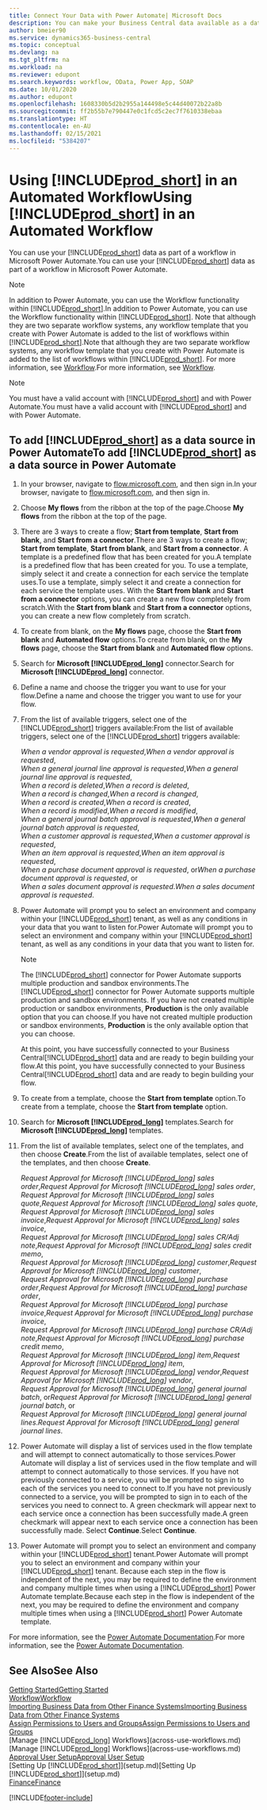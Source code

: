 ```yaml
---
title: Connect Your Data with Power Automate| Microsoft Docs
description: You can make your Business Central data available as a data source and specify an OData URL of your web services to build an automated workflow.
author: bmeier90
ms.service: dynamics365-business-central
ms.topic: conceptual
ms.devlang: na
ms.tgt_pltfrm: na
ms.workload: na
ms.reviewer: edupont
ms.search.keywords: workflow, OData, Power App, SOAP
ms.date: 10/01/2020
ms.author: edupont
ms.openlocfilehash: 1608330b5d2b2955a144498e5c44d40072b22a8b
ms.sourcegitcommit: ff2b55b7e790447e0c1fcd5c2ec7f7610338ebaa
ms.translationtype: HT
ms.contentlocale: en-AU
ms.lasthandoff: 02/15/2021
ms.locfileid: "5384207"
---
```

# <a name="using-prod_short-in-an-automated-workflow"></a><span data-ttu-id="2c274-103">Using [!INCLUDE[prod_short](includes/prod_short.md)] in an Automated Workflow</span><span class="sxs-lookup"><span data-stu-id="2c274-103">Using [!INCLUDE[prod_short](includes/prod_short.md)] in an Automated Workflow</span></span>

<span data-ttu-id="2c274-104">You can use your [!INCLUDE[prod_short](includes/prod_short.md)] data as part of a workflow in Microsoft Power Automate.</span><span class="sxs-lookup"><span data-stu-id="2c274-104">You can use your [!INCLUDE[prod_short](includes/prod_short.md)] data as part of a workflow in Microsoft Power Automate.</span></span>

> [!NOTE]
> <span data-ttu-id="2c274-105">In addition to Power Automate, you can use the Workflow functionality within [!INCLUDE[prod_short](includes/prod_short.md)].</span><span class="sxs-lookup"><span data-stu-id="2c274-105">In addition to Power Automate, you can use the Workflow functionality within [!INCLUDE[prod_short](includes/prod_short.md)].</span></span> <span data-ttu-id="2c274-106">Note that although they are two separate workflow systems, any workflow template that you create with Power Automate is added to the list of workflows  within [!INCLUDE[prod_short](includes/prod_short.md)].</span><span class="sxs-lookup"><span data-stu-id="2c274-106">Note that although they are two separate workflow systems, any workflow template that you create with Power Automate is added to the list of workflows  within [!INCLUDE[prod_short](includes/prod_short.md)].</span></span> <span data-ttu-id="2c274-107">For more information, see [Workflow](across-workflow.md).</span><span class="sxs-lookup"><span data-stu-id="2c274-107">For more information, see [Workflow](across-workflow.md).</span></span>  

> [!NOTE]  
> <span data-ttu-id="2c274-108">You must have a valid account with [!INCLUDE[prod_short](includes/prod_short.md)] and with Power Automate.</span><span class="sxs-lookup"><span data-stu-id="2c274-108">You must have a valid account with [!INCLUDE[prod_short](includes/prod_short.md)] and with Power Automate.</span></span>  

## <a name="to-add-prod_short-as-a-data-source-in-power-automate"></a><span data-ttu-id="2c274-109">To add [!INCLUDE[prod_short](includes/prod_short.md)] as a data source in Power Automate</span><span class="sxs-lookup"><span data-stu-id="2c274-109">To add [!INCLUDE[prod_short](includes/prod_short.md)] as a data source in Power Automate</span></span>

1. <span data-ttu-id="2c274-110">In your browser, navigate to [flow.microsoft.com](https://flow.microsoft.com), and then sign in.</span><span class="sxs-lookup"><span data-stu-id="2c274-110">In your browser, navigate to [flow.microsoft.com](https://flow.microsoft.com), and then sign in.</span></span>
2. <span data-ttu-id="2c274-111">Choose **My flows** from the ribbon at the top of the page.</span><span class="sxs-lookup"><span data-stu-id="2c274-111">Choose **My flows** from the ribbon at the top of the page.</span></span>
3. <span data-ttu-id="2c274-112">There are 3 ways to create a flow; **Start from template**, **Start from blank**, and **Start from a connector**.</span><span class="sxs-lookup"><span data-stu-id="2c274-112">There are 3 ways to create a flow; **Start from template**, **Start from blank**, and **Start from a connector**.</span></span> <span data-ttu-id="2c274-113">A template is a predefined flow that has been created for you.</span><span class="sxs-lookup"><span data-stu-id="2c274-113">A template is a predefined flow that has been created for you.</span></span> <span data-ttu-id="2c274-114">To use a template, simply select it and create a connection for each service the template uses.</span><span class="sxs-lookup"><span data-stu-id="2c274-114">To use a template, simply select it and create a connection for each service the template uses.</span></span> <span data-ttu-id="2c274-115">With the **Start from blank** and **Start from a connector** options, you can create a new flow completely from scratch.</span><span class="sxs-lookup"><span data-stu-id="2c274-115">With the **Start from blank** and **Start from a connector** options, you can create a new flow completely from scratch.</span></span>
4. <span data-ttu-id="2c274-116">To create from blank, on the **My flows** page, choose the **Start from blank** and **Automated flow** options.</span><span class="sxs-lookup"><span data-stu-id="2c274-116">To create from blank, on the **My flows** page, choose the **Start from blank** and **Automated flow** options.</span></span>
5. <span data-ttu-id="2c274-117">Search for **Microsoft [!INCLUDE[prod_long](includes/prod_long.md)]** connector.</span><span class="sxs-lookup"><span data-stu-id="2c274-117">Search for **Microsoft [!INCLUDE[prod_long](includes/prod_long.md)]** connector.</span></span>
6. <span data-ttu-id="2c274-118">Define a name and choose the trigger you want to use for your flow.</span><span class="sxs-lookup"><span data-stu-id="2c274-118">Define a name and choose the trigger you want to use for your flow.</span></span>
7. <span data-ttu-id="2c274-119">From the list of available triggers, select one of the [!INCLUDE[prod_short](includes/prod_short.md)] triggers available:</span><span class="sxs-lookup"><span data-stu-id="2c274-119">From the list of available triggers, select one of the [!INCLUDE[prod_short](includes/prod_short.md)] triggers available:</span></span>  

    <span data-ttu-id="2c274-120">*When a vendor approval is requested*,</span><span class="sxs-lookup"><span data-stu-id="2c274-120">*When a vendor approval is requested*,</span></span>  
    <span data-ttu-id="2c274-121">*When a general journal line approval is requested*,</span><span class="sxs-lookup"><span data-stu-id="2c274-121">*When a general journal line approval is requested*,</span></span>  
    <span data-ttu-id="2c274-122">*When a record is deleted*,</span><span class="sxs-lookup"><span data-stu-id="2c274-122">*When a record is deleted*,</span></span>  
    <span data-ttu-id="2c274-123">*When a record is changed*,</span><span class="sxs-lookup"><span data-stu-id="2c274-123">*When a record is changed*,</span></span>  
    <span data-ttu-id="2c274-124">*When a record is created*,</span><span class="sxs-lookup"><span data-stu-id="2c274-124">*When a record is created*,</span></span>  
    <span data-ttu-id="2c274-125">*When a record is modified*,</span><span class="sxs-lookup"><span data-stu-id="2c274-125">*When a record is modified*,</span></span>  
    <span data-ttu-id="2c274-126">*When a general journal batch approval is requested*,</span><span class="sxs-lookup"><span data-stu-id="2c274-126">*When a general journal batch approval is requested*,</span></span>  
    <span data-ttu-id="2c274-127">*When a customer approval is requested*,</span><span class="sxs-lookup"><span data-stu-id="2c274-127">*When a customer approval is requested*,</span></span>  
    <span data-ttu-id="2c274-128">*When an item approval is requested*,</span><span class="sxs-lookup"><span data-stu-id="2c274-128">*When an item approval is requested*,</span></span>  
    <span data-ttu-id="2c274-129">*When a purchase document approval is requested*, or</span><span class="sxs-lookup"><span data-stu-id="2c274-129">*When a purchase document approval is requested*, or</span></span>  
    <span data-ttu-id="2c274-130">*When a sales document approval is requested*.</span><span class="sxs-lookup"><span data-stu-id="2c274-130">*When a sales document approval is requested*.</span></span>

8. <span data-ttu-id="2c274-131">Power Automate will prompt you to select an environment and company within your [!INCLUDE[prod_short](includes/prod_short.md)] tenant, as well as any conditions in your data that you want to listen for.</span><span class="sxs-lookup"><span data-stu-id="2c274-131">Power Automate will prompt you to select an environment and company within your [!INCLUDE[prod_short](includes/prod_short.md)] tenant, as well as any conditions in your data that you want to listen for.</span></span>

    > [!NOTE]
    > <span data-ttu-id="2c274-132">The [!INCLUDE[prod_short](includes/prod_short.md)] connector for Power Automate supports multiple production and sandbox environments.</span><span class="sxs-lookup"><span data-stu-id="2c274-132">The [!INCLUDE[prod_short](includes/prod_short.md)] connector for Power Automate supports multiple production and sandbox environments.</span></span> <span data-ttu-id="2c274-133">If you have not created multiple production or sandbox environments, **Production** is the only available option that you can choose.</span><span class="sxs-lookup"><span data-stu-id="2c274-133">If you have not created multiple production or sandbox environments, **Production** is the only available option that you can choose.</span></span>  

    <span data-ttu-id="2c274-134">At this point, you have successfully connected to your Business Central[!INCLUDE[prod_short](includes/prod_short.md)] data and are ready to begin building your flow.</span><span class="sxs-lookup"><span data-stu-id="2c274-134">At this point, you have successfully connected to your Business Central[!INCLUDE[prod_short](includes/prod_short.md)] data and are ready to begin building your flow.</span></span>

9. <span data-ttu-id="2c274-135">To create from a template, choose the **Start from template** option.</span><span class="sxs-lookup"><span data-stu-id="2c274-135">To create from a template, choose the **Start from template** option.</span></span>
10. <span data-ttu-id="2c274-136">Search for **Microsoft [!INCLUDE[prod_long](includes/prod_long.md)]** templates.</span><span class="sxs-lookup"><span data-stu-id="2c274-136">Search for **Microsoft [!INCLUDE[prod_long](includes/prod_long.md)]** templates.</span></span>
11. <span data-ttu-id="2c274-137">From the list of available templates, select one of the templates, and then choose **Create**.</span><span class="sxs-lookup"><span data-stu-id="2c274-137">From the list of available templates, select one of the templates, and then choose **Create**.</span></span>  

    <span data-ttu-id="2c274-138">*Request Approval for Microsoft [!INCLUDE[prod_long](includes/prod_long.md)] sales order*,</span><span class="sxs-lookup"><span data-stu-id="2c274-138">*Request Approval for Microsoft [!INCLUDE[prod_long](includes/prod_long.md)] sales order*,</span></span>  
    <span data-ttu-id="2c274-139">*Request Approval for Microsoft [!INCLUDE[prod_long](includes/prod_long.md)] sales quote*,</span><span class="sxs-lookup"><span data-stu-id="2c274-139">*Request Approval for Microsoft [!INCLUDE[prod_long](includes/prod_long.md)] sales quote*,</span></span>  
    <span data-ttu-id="2c274-140">*Request Approval for Microsoft [!INCLUDE[prod_long](includes/prod_long.md)] sales invoice*,</span><span class="sxs-lookup"><span data-stu-id="2c274-140">*Request Approval for Microsoft [!INCLUDE[prod_long](includes/prod_long.md)] sales invoice*,</span></span>  
    <span data-ttu-id="2c274-141">*Request Approval for Microsoft [!INCLUDE[prod_long](includes/prod_long.md)] sales CR/Adj note*,</span><span class="sxs-lookup"><span data-stu-id="2c274-141">*Request Approval for Microsoft [!INCLUDE[prod_long](includes/prod_long.md)] sales credit memo*,</span></span>  
    <span data-ttu-id="2c274-142">*Request Approval for Microsoft [!INCLUDE[prod_long](includes/prod_long.md)] customer*,</span><span class="sxs-lookup"><span data-stu-id="2c274-142">*Request Approval for Microsoft [!INCLUDE[prod_long](includes/prod_long.md)] customer*,</span></span>  
    <span data-ttu-id="2c274-143">*Request Approval for Microsoft [!INCLUDE[prod_long](includes/prod_long.md)] purchase order*,</span><span class="sxs-lookup"><span data-stu-id="2c274-143">*Request Approval for Microsoft [!INCLUDE[prod_long](includes/prod_long.md)] purchase order*,</span></span>  
    <span data-ttu-id="2c274-144">*Request Approval for Microsoft [!INCLUDE[prod_long](includes/prod_long.md)] purchase invoice*,</span><span class="sxs-lookup"><span data-stu-id="2c274-144">*Request Approval for Microsoft [!INCLUDE[prod_long](includes/prod_long.md)] purchase invoice*,</span></span>  
    <span data-ttu-id="2c274-145">*Request Approval for Microsoft [!INCLUDE[prod_long](includes/prod_long.md)] purchase CR/Adj note*,</span><span class="sxs-lookup"><span data-stu-id="2c274-145">*Request Approval for Microsoft [!INCLUDE[prod_long](includes/prod_long.md)] purchase credit memo*,</span></span>  
    <span data-ttu-id="2c274-146">*Request Approval for Microsoft [!INCLUDE[prod_long](includes/prod_long.md)] item*,</span><span class="sxs-lookup"><span data-stu-id="2c274-146">*Request Approval for Microsoft [!INCLUDE[prod_long](includes/prod_long.md)] item*,</span></span>  
    <span data-ttu-id="2c274-147">*Request Approval for Microsoft [!INCLUDE[prod_long](includes/prod_long.md)] vendor*,</span><span class="sxs-lookup"><span data-stu-id="2c274-147">*Request Approval for Microsoft [!INCLUDE[prod_long](includes/prod_long.md)] vendor*,</span></span>  
    <span data-ttu-id="2c274-148">*Request Approval for Microsoft [!INCLUDE[prod_long](includes/prod_long.md)] general journal batch*, or</span><span class="sxs-lookup"><span data-stu-id="2c274-148">*Request Approval for Microsoft [!INCLUDE[prod_long](includes/prod_long.md)] general journal batch*, or</span></span>    
    <span data-ttu-id="2c274-149">*Request Approval for Microsoft [!INCLUDE[prod_long](includes/prod_long.md)] general journal lines*.</span><span class="sxs-lookup"><span data-stu-id="2c274-149">*Request Approval for Microsoft [!INCLUDE[prod_long](includes/prod_long.md)] general journal lines*.</span></span>  
12. <span data-ttu-id="2c274-150">Power Automate will display a list of services used in the flow template and will attempt to connect automatically to those services.</span><span class="sxs-lookup"><span data-stu-id="2c274-150">Power Automate will display a list of services used in the flow template and will attempt to connect automatically to those services.</span></span> <span data-ttu-id="2c274-151">If you have not previously connected to a service, you will be prompted to sign in to each of the services you need to connect to.</span><span class="sxs-lookup"><span data-stu-id="2c274-151">If you have not previously connected to a service, you will be prompted to sign in to each of the services you need to connect to.</span></span> <span data-ttu-id="2c274-152">A green checkmark will appear next to each service once a connection has been successfully made.</span><span class="sxs-lookup"><span data-stu-id="2c274-152">A green checkmark will appear next to each service once a connection has been successfully made.</span></span> <span data-ttu-id="2c274-153">Select **Continue**.</span><span class="sxs-lookup"><span data-stu-id="2c274-153">Select **Continue**.</span></span>
13. <span data-ttu-id="2c274-154">Power Automate will prompt you to select an environment and company within your [!INCLUDE[prod_short](includes/prod_short.md)] tenant.</span><span class="sxs-lookup"><span data-stu-id="2c274-154">Power Automate will prompt you to select an environment and company within your [!INCLUDE[prod_short](includes/prod_short.md)] tenant.</span></span> <span data-ttu-id="2c274-155">Because each step in the flow is independent of the next, you may be required to define the environment and company multiple times when using a [!INCLUDE[prod_short](includes/prod_short.md)] Power Automate template.</span><span class="sxs-lookup"><span data-stu-id="2c274-155">Because each step in the flow is independent of the next, you may be required to define the environment and company multiple times when using a [!INCLUDE[prod_short](includes/prod_short.md)] Power Automate template.</span></span>

<span data-ttu-id="2c274-156">For more information, see the [Power Automate Documentation](/power-automate/getting-started).</span><span class="sxs-lookup"><span data-stu-id="2c274-156">For more information, see the [Power Automate Documentation](/power-automate/getting-started).</span></span>

## <a name="see-also"></a><span data-ttu-id="2c274-157">See Also</span><span class="sxs-lookup"><span data-stu-id="2c274-157">See Also</span></span>

[<span data-ttu-id="2c274-158">Getting Started</span><span class="sxs-lookup"><span data-stu-id="2c274-158">Getting Started</span></span>](product-get-started.md)  
[<span data-ttu-id="2c274-159">Workflow</span><span class="sxs-lookup"><span data-stu-id="2c274-159">Workflow</span></span>](across-workflow.md)  
[<span data-ttu-id="2c274-160">Importing Business Data from Other Finance Systems</span><span class="sxs-lookup"><span data-stu-id="2c274-160">Importing Business Data from Other Finance Systems</span></span>](across-import-data-configuration-packages.md)  
[<span data-ttu-id="2c274-161">Assign Permissions to Users and Groups</span><span class="sxs-lookup"><span data-stu-id="2c274-161">Assign Permissions to Users and Groups</span></span>](ui-define-granular-permissions.md)  
<span data-ttu-id="2c274-162">[Manage [!INCLUDE[prod_long](includes/prod_long.md)] Workflows](across-use-workflows.md)</span><span class="sxs-lookup"><span data-stu-id="2c274-162">[Manage [!INCLUDE[prod_long](includes/prod_long.md)] Workflows](across-use-workflows.md)</span></span>  
[<span data-ttu-id="2c274-163">Approval User Setup</span><span class="sxs-lookup"><span data-stu-id="2c274-163">Approval User Setup</span></span>](across-how-to-set-up-approval-users.md)  
<span data-ttu-id="2c274-164">[Setting Up [!INCLUDE[prod_short](includes/prod_short.md)]](setup.md)</span><span class="sxs-lookup"><span data-stu-id="2c274-164">[Setting Up [!INCLUDE[prod_short](includes/prod_short.md)]](setup.md)</span></span>  
[<span data-ttu-id="2c274-165">Finance</span><span class="sxs-lookup"><span data-stu-id="2c274-165">Finance</span></span>](finance.md)  


[!INCLUDE[footer-include](includes/footer-banner.md)]